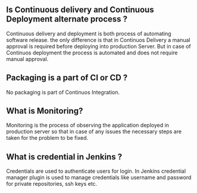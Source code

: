 ## Is Continuous delivery and Continuous Deployment alternate process ?

Continuous delivery and deployment is both process of automating software release. the only difference is that in Continuos Delivery a manual approval is required before deploying into production Server. But in case of Continuos deployment the process is automated and does not require manual approval.

## Packaging is a part of CI or CD ?

No packaging is part of Continuos Integration.

## What is Monitoring?

Monitoring is the process of observing the application deployed in production server so that in case of any issues the necessary steps are taken for the problem to be fixed.

## What is credential in Jenkins ?

Credentials are used to authenticate users for login. In Jenkins credential manager plugin is used to manage credentials like username and password for private repositories, ssh keys etc.
